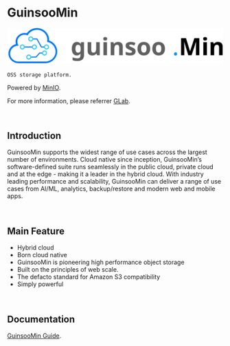# GuinsooMin

![logo](./public/guinsoomin-top.svg)

`OSS storage platform.`

Powered by [MinIO](https://github.com/ciusji/minio).

For more information, please referrer [GLab](https://guinsoolab.github.io/glab/).

<br/>

## Introduction

GuinsooMin supports the widest range of use cases across the largest number of environments. Cloud native
since inception, GuinsooMin’s software-defined suite runs seamlessly in the public cloud, private cloud and at the
edge - making it a leader in the hybrid cloud. With industry leading performance and scalability, GuinsooMin can
deliver a range of use cases from AI/ML, analytics, backup/restore and modern web and mobile apps.

<br/>

## Main Feature

- Hybrid cloud
- Born cloud native
- GuinsooMin is pioneering high performance object storage
- Built on the principles of web scale.
- The defacto standard for Amazon S3 compatibility 
- Simply powerful 


<br/>

## Documentation

[GuinsooMin Guide](https://docs.min.io/).

